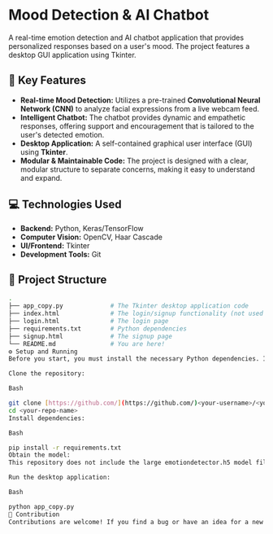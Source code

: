 # Mood Detection & AI Chatbot

A real-time emotion detection and AI chatbot application that provides personalized responses based on a user's mood. The project features a desktop GUI application using Tkinter.

## 🚀 Key Features

* **Real-time Mood Detection:** Utilizes a pre-trained **Convolutional Neural Network (CNN)** to analyze facial expressions from a live webcam feed.
* **Intelligent Chatbot:** The chatbot provides dynamic and empathetic responses, offering support and encouragement that is tailored to the user's detected emotion.
* **Desktop Application:** A self-contained graphical user interface (GUI) using **Tkinter**.
* **Modular & Maintainable Code:** The project is designed with a clear, modular structure to separate concerns, making it easy to understand and expand.

## 💻 Technologies Used

* **Backend:** Python, Keras/TensorFlow
* **Computer Vision:** OpenCV, Haar Cascade
* **UI/Frontend:** Tkinter
* **Development Tools:** Git

## 📂 Project Structure

```bash
.
├── app_copy.py             # The Tkinter desktop application code
├── index.html              # The login/signup functionality (not used by the main app)
├── login.html              # The login page
├── requirements.txt        # Python dependencies
├── signup.html             # The signup page
└── README.md               # You are here!
⚙️ Setup and Running
Before you start, you must install the necessary Python dependencies. It is highly recommended to use a virtual environment.

Clone the repository:

Bash

git clone [https://github.com/](https://github.com/)<your-username>/<your-repo-name>.git
cd <your-repo-name>
Install dependencies:

Bash

pip install -r requirements.txt
Obtain the model:
This repository does not include the large emotiondetector.h5 model file. You will need to train your own model or download it from a separate source.

Run the desktop application:

Bash

python app_copy.py
🤝 Contribution
Contributions are welcome! If you find a bug or have an idea for a new feature, feel free to open an issue or submit a pull request.
